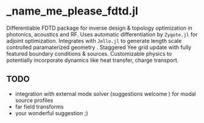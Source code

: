 # _name_me_please_fdtd.jl
Differentiable FDTD package for inverse design & topology optimization in photonics, acoustics and RF. Uses automatic differentiation by `Zygote.jl` for adjoint optimization. Integrates with `Jello.jl` to generate length scale controlled paramaterized geometry . Staggered Yee grid update with fully featured boundary conditions & sources. Customizable physics to potentially incorporate dynamics like heat transfer, charge transport.

## TODO
- integration with external mode solver (suggestions welcome ) for modal source profiles 
- far field transforms
- your wonderful suggestion ;)
 <!-- uses DiffEqFlux.jl neural ODEs and fits within the SciML ecosystem. We have fully featured boundary conditions and support dispersive lossy materials (had to pull some hacks to appease Zygote.jl here). Meant as a differentiable, inverse design focused version of a commercial solver like Ansys Lumerical.
Documentation for _fdtd.jl
I’ll include examples on designing stacks, gratings and couplers as well as meta-materials and meta-surfaces. The electromagnetic FDTD update is simple, drawing on earlier patterns in FDTD.jl and uFDTD.jl based on Schneider’s uFDTD book -->